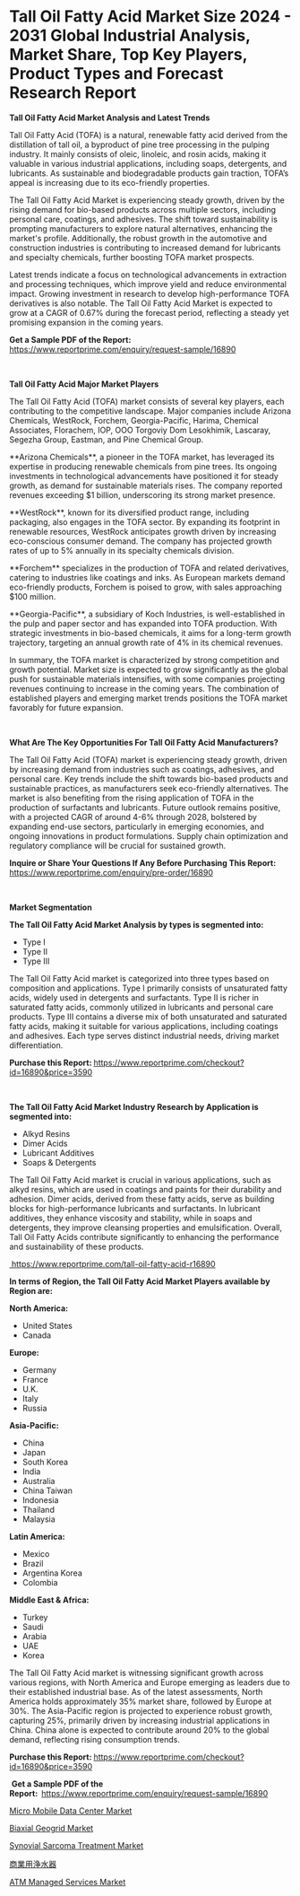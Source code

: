 <p><h1>Tall Oil Fatty Acid Market Size 2024 - 2031 Global Industrial Analysis, Market Share, Top Key Players, Product Types and Forecast Research Report</h1></p><p><strong>Tall Oil Fatty Acid Market Analysis and Latest Trends</strong></p>
<p><p>Tall Oil Fatty Acid (TOFA) is a natural, renewable fatty acid derived from the distillation of tall oil, a byproduct of pine tree processing in the pulping industry. It mainly consists of oleic, linoleic, and rosin acids, making it valuable in various industrial applications, including soaps, detergents, and lubricants. As sustainable and biodegradable products gain traction, TOFA’s appeal is increasing due to its eco-friendly properties.</p><p>The Tall Oil Fatty Acid Market is experiencing steady growth, driven by the rising demand for bio-based products across multiple sectors, including personal care, coatings, and adhesives. The shift toward sustainability is prompting manufacturers to explore natural alternatives, enhancing the market's profile. Additionally, the robust growth in the automotive and construction industries is contributing to increased demand for lubricants and specialty chemicals, further boosting TOFA market prospects.</p><p>Latest trends indicate a focus on technological advancements in extraction and processing techniques, which improve yield and reduce environmental impact. Growing investment in research to develop high-performance TOFA derivatives is also notable. The Tall Oil Fatty Acid Market is expected to grow at a CAGR of 0.67% during the forecast period, reflecting a steady yet promising expansion in the coming years.</p></p>
<p><strong>Get a Sample PDF of the Report:&nbsp;</strong> <a href="https://www.reportprime.com/enquiry/request-sample/16890?utm_campaign=1105&utm_medium=2&utm_source=Github&utm_content=ia&utm_term=24112024&utm_id=tall-oil-fatty-acid">https://www.reportprime.com/enquiry/request-sample/16890</a></p>
<p>&nbsp;</p>
<p><strong>Tall Oil Fatty Acid Major Market Players</strong></p>
<p><p>The Tall Oil Fatty Acid (TOFA) market consists of several key players, each contributing to the competitive landscape. Major companies include Arizona Chemicals, WestRock, Forchem, Georgia-Pacific, Harima, Chemical Associates, Florachem, IOP, OOO Torgoviy Dom Lesokhimik, Lascaray, Segezha Group, Eastman, and Pine Chemical Group. </p><p>**Arizona Chemicals**, a pioneer in the TOFA market, has leveraged its expertise in producing renewable chemicals from pine trees. Its ongoing investments in technological advancements have positioned it for steady growth, as demand for sustainable materials rises. The company reported revenues exceeding $1 billion, underscoring its strong market presence.</p><p>**WestRock**, known for its diversified product range, including packaging, also engages in the TOFA sector. By expanding its footprint in renewable resources, WestRock anticipates growth driven by increasing eco-conscious consumer demand. The company has projected growth rates of up to 5% annually in its specialty chemicals division.</p><p>**Forchem** specializes in the production of TOFA and related derivatives, catering to industries like coatings and inks. As European markets demand eco-friendly products, Forchem is poised to grow, with sales approaching $100 million.</p><p>**Georgia-Pacific**, a subsidiary of Koch Industries, is well-established in the pulp and paper sector and has expanded into TOFA production. With strategic investments in bio-based chemicals, it aims for a long-term growth trajectory, targeting an annual growth rate of 4% in its chemical revenues.</p><p>In summary, the TOFA market is characterized by strong competition and growth potential. Market size is expected to grow significantly as the global push for sustainable materials intensifies, with some companies projecting revenues continuing to increase in the coming years. The combination of established players and emerging market trends positions the TOFA market favorably for future expansion.</p></p>
<p>&nbsp;</p>
<p><strong>What Are The Key Opportunities For Tall Oil Fatty Acid Manufacturers?</strong></p>
<p><p>The Tall Oil Fatty Acid (TOFA) market is experiencing steady growth, driven by increasing demand from industries such as coatings, adhesives, and personal care. Key trends include the shift towards bio-based products and sustainable practices, as manufacturers seek eco-friendly alternatives. The market is also benefiting from the rising application of TOFA in the production of surfactants and lubricants. Future outlook remains positive, with a projected CAGR of around 4-6% through 2028, bolstered by expanding end-use sectors, particularly in emerging economies, and ongoing innovations in product formulations. Supply chain optimization and regulatory compliance will be crucial for sustained growth.</p></p>
<p><strong>Inquire or Share Your Questions If Any Before Purchasing This Report:</strong> <a href="https://www.reportprime.com/enquiry/pre-order/16890?utm_campaign=1105&utm_medium=2&utm_source=Github&utm_content=ia&utm_term=24112024&utm_id=tall-oil-fatty-acid">https://www.reportprime.com/enquiry/pre-order/16890</a></p>
<p>&nbsp;</p>
<p><strong>Market Segmentation</strong></p>
<p><strong>The Tall Oil Fatty Acid Market Analysis by types is segmented into:</strong></p>
<p><ul><li>Type I</li><li>Type II</li><li>Type III</li></ul></p>
<p><p>The Tall Oil Fatty Acid market is categorized into three types based on composition and applications. Type I primarily consists of unsaturated fatty acids, widely used in detergents and surfactants. Type II is richer in saturated fatty acids, commonly utilized in lubricants and personal care products. Type III contains a diverse mix of both unsaturated and saturated fatty acids, making it suitable for various applications, including coatings and adhesives. Each type serves distinct industrial needs, driving market differentiation.</p></p>
<p><strong>Purchase this Report:&nbsp;</strong><a href="https://www.reportprime.com/checkout?id=16890&price=3590&utm_campaign=1105&utm_medium=2&utm_source=Github&utm_content=ia&utm_term=24112024&utm_id=tall-oil-fatty-acid">https://www.reportprime.com/checkout?id=16890&price=3590</a></p>
<p>&nbsp;</p>
<p><strong>The Tall Oil Fatty Acid Market Industry Research by Application is segmented into:</strong></p>
<p><ul><li>Alkyd Resins</li><li>Dimer Acids</li><li>Lubricant Additives</li><li>Soaps & Detergents</li></ul></p>
<p><p>The Tall Oil Fatty Acid market is crucial in various applications, such as alkyd resins, which are used in coatings and paints for their durability and adhesion. Dimer acids, derived from these fatty acids, serve as building blocks for high-performance lubricants and surfactants. In lubricant additives, they enhance viscosity and stability, while in soaps and detergents, they improve cleansing properties and emulsification. Overall, Tall Oil Fatty Acids contribute significantly to enhancing the performance and sustainability of these products.</p></p>
<p><a href="https://www.reportprime.com/tall-oil-fatty-acid-r16890?utm_campaign=1105&utm_medium=2&utm_source=Github&utm_content=ia&utm_term=24112024&utm_id=tall-oil-fatty-acid">&nbsp;https://www.reportprime.com/tall-oil-fatty-acid-r16890</a></p>
<p><strong>In terms of Region, the Tall Oil Fatty Acid Market Players available by Region are:</strong></p>
<p>
    <p> <strong> North America: </strong>
        <ul>
            <li>United States</li>
            <li>Canada</li>
        </ul>
        </p> 
    <p> <strong> Europe: </strong>
        <ul>
            <li>Germany</li>
            <li>France</li>
            <li>U.K.</li>
            <li>Italy</li>
            <li>Russia</li>
        </ul>
        </p> 
    <p> <strong> Asia-Pacific: </strong>
        <ul>
            <li>China</li>
            <li>Japan</li>
            <li>South Korea</li>
            <li>India</li>
            <li>Australia</li>
            <li>China Taiwan</li>
            <li>Indonesia</li>
            <li>Thailand</li>
            <li>Malaysia</li>
        </ul>
        </p> 
    <p> <strong> Latin America: </strong>
        <ul>
            <li>Mexico</li>
            <li>Brazil</li>
            <li>Argentina Korea</li>
            <li>Colombia</li>
        </ul>
        </p> 
    <p> <strong> Middle East & Africa: </strong>
        <ul>
            <li>Turkey</li>
            <li>Saudi</li>
            <li>Arabia</li>
            <li>UAE</li>
            <li>Korea</li>
        </ul>
    </p>
    </p>
<p><p>The Tall Oil Fatty Acid market is witnessing significant growth across various regions, with North America and Europe emerging as leaders due to their established industrial base. As of the latest assessments, North America holds approximately 35% market share, followed by Europe at 30%. The Asia-Pacific region is projected to experience robust growth, capturing 25%, primarily driven by increasing industrial applications in China. China alone is expected to contribute around 20% to the global demand, reflecting rising consumption trends.</p></p>
<p><strong>Purchase this Report: </strong><a href="https://www.reportprime.com/checkout?id=16890&price=3590&utm_campaign=1105&utm_medium=2&utm_source=Github&utm_content=ia&utm_term=24112024&utm_id=tall-oil-fatty-acid">https://www.reportprime.com/checkout?id=16890&price=3590</a></p>
<p>&nbsp;<strong>Get a Sample PDF of the Report:&nbsp;&nbsp;</strong><a href="https://www.reportprime.com/enquiry/request-sample/16890?utm_campaign=1105&utm_medium=2&utm_source=Github&utm_content=ia&utm_term=24112024&utm_id=tall-oil-fatty-acid">https://www.reportprime.com/enquiry/request-sample/16890</a></p>
<p><strong></strong></p>
<p><p><a href="https://issuu.com/reportprime-2/docs/micro-mobile-data-center-market-siz_3ff205d57ffee3?utm_campaign=1105&utm_medium=2&utm_source=Github&utm_content=ia&utm_term=24112024&utm_id=tall-oil-fatty-acid">Micro Mobile Data Center Market</a></p><p><a href="https://www.linkedin.com/pulse/comprehensive-biaxial-geogrid-market-report-segmentation-szaae?utm_campaign=1105&utm_medium=2&utm_source=Github&utm_content=ia&utm_term=24112024&utm_id=tall-oil-fatty-acid">Biaxial Geogrid Market</a></p><p><a href="https://www.linkedin.com/pulse/competitive-analysis-synovial-sarcoma-treatment-market-strengths-zdi3f?utm_campaign=1105&utm_medium=2&utm_source=Github&utm_content=ia&utm_term=24112024&utm_id=tall-oil-fatty-acid">Synovial Sarcoma Treatment Market</a></p><p><a href="https://github.com/lababdou/Market-Research-Report-List-6/blob/main/854153025026.md?utm_campaign=1105&utm_medium=2&utm_source=Github&utm_content=ia&utm_term=24112024&utm_id=tall-oil-fatty-acid">商業用浄水器</a></p><p><a href="https://issuu.com/reportprime-2/docs/atm-managed-services-market-size-20_569e35a82c16ef?utm_campaign=1105&utm_medium=2&utm_source=Github&utm_content=ia&utm_term=24112024&utm_id=tall-oil-fatty-acid">ATM Managed Services Market</a></p></p>